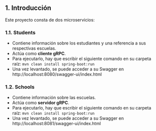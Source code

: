 
## 1. Introducción

Este proyecto consta de dos microservicios:
### 1.1. Students
- Contiene información sobre los estudiantes y una referencia a sus respectivas escuelas.
- Actúa como **cliente gRPC**.
- Para ejecutarlo, hay que escribir el siguiente comando en su carpeta raíz:
``mvn clean install spring-boot:run``
- Una vez levantado, se puede acceder a su Swagger en http://localhost:8080/swagger-ui/index.html
### 1.2. Schools
- Contiene información sobre las escuelas.
- Actúa como **servidor gRPC**.
- Para ejecutarlo, hay que escribir el siguiente comando en su carpeta raíz:
``mvn clean install spring-boot:run``
- Una vez levantado, se puede acceder a su Swagger en http://localhost:8081/swagger-ui/index.html